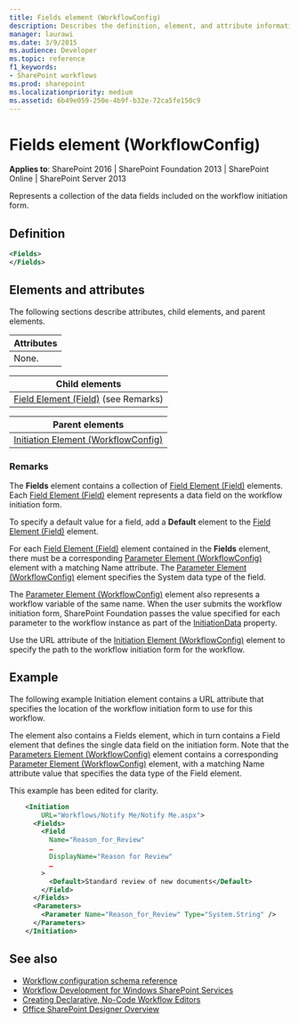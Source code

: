 ```yaml
---
title: Fields element (WorkflowConfig)
description: Describes the definition, element, and attribute information for the Fields element (WorkflowConfig).
manager: laurawi
ms.date: 3/9/2015
ms.audience: Developer
ms.topic: reference
f1_keywords:
- SharePoint workflows
ms.prod: sharepoint
ms.localizationpriority: medium
ms.assetid: 6b49e059-250e-4b9f-b32e-72ca5fe150c9
---
```


# Fields element (WorkflowConfig)

**Applies to**: SharePoint 2016 | SharePoint Foundation 2013 | SharePoint Online | SharePoint Server 2013

Represents a collection of the data fields included on the workflow initiation form.

## Definition

```XML
<Fields>
</Fields>
```

## Elements and attributes

The following sections describe attributes, child elements, and parent elements.

|Attributes|
|----------|
|None.|

|Child elements|
|--------------|
|[Field Element (Field)](field-element-field.md) (see Remarks)|

|Parent elements|
|---------------|
|[Initiation Element (WorkflowConfig)](initiation-element-workflowconfig.md)|

### Remarks

The **Fields** element contains a collection of [Field Element (Field)](field-element-field.md) elements. Each [Field Element (Field)](field-element-field.md) element represents a data field on the workflow initiation form.

To specify a default value for a field, add a **Default** element to the [Field Element (Field)](field-element-field.md) element.

For each [Field Element (Field)](field-element-field.md) element contained in the **Fields** element, there must be a corresponding [Parameter Element (WorkflowConfig)](parameter-element-workflowconfig.md) element with a matching Name attribute. The [Parameter Element (WorkflowConfig)](parameter-element-workflowconfig.md) element specifies the System data type of the field.

The [Parameter Element (WorkflowConfig)](parameter-element-workflowconfig.md) element also represents a workflow variable of the same name. When the user submits the workflow initiation form, SharePoint Foundation passes the value specified for each parameter to the workflow instance as part of the [InitiationData](https://msdn.microsoft.com/library/office/microsoft.sharepoint.workflow.spworkflowactivationproperties.initiationdata.aspx) property.

Use the URL attribute of the [Initiation Element (WorkflowConfig)](initiation-element-workflowconfig.md) element to specify the path to the workflow initiation form for the workflow.

## Example

The following example Initiation element contains a URL attribute that specifies the location of the workflow initiation form to use for this workflow.

The element also contains a Fields element, which in turn contains a Field element that defines the single data field on the initiation form. Note that the [Parameters Element (WorkflowConfig)](parameters-element-workflowconfig.md) element contains a corresponding [Parameter Element (WorkflowConfig)](parameter-element-workflowconfig.md) element, with a matching Name attribute value that specifies the data type of the Field element.

This example has been edited for clarity.

```XML
    <Initiation 
        URL="Workflows/Notify Me/Notify Me.aspx">
      <Fields>
        <Field 
          Name="Reason_for_Review" 
          …
          DisplayName="Reason for Review" 
          …
        >
          <Default>Standard review of new documents</Default>
        </Field>
      </Fields>
      <Parameters>
        <Parameter Name="Reason_for_Review" Type="System.String" />
      </Parameters>
    </Initiation>
```

## See also

- [Workflow configuration schema reference](workflow-configuration-schema-reference.md)
- [Workflow Development for Windows SharePoint Services](https://msdn.microsoft.com/library/office/ms414613.aspx)
- [Creating Declarative, No-Code Workflow Editors](https://msdn.microsoft.com/library/office/bb417436.aspx)
- [Office SharePoint Designer Overview](https://msdn.microsoft.com/library/office/ms454098.aspx)





